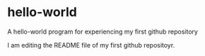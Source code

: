 # hello-world
A hello-world program for experiencing my first github repository 

I am editing the README file of my first github repositoyr. 

